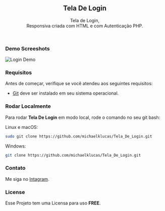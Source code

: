 <div align="center">
  
  <h2 align="center">Tela De Login</h2>

 Tela de Login, <br />Responsiva criada com HTML e com Autenticação PHP.

  <!--<a href="https://codewithsadee.github.io/dprod/"><strong>➥ Live Demo</strong></a>-->

</div>

<br />

### Demo Screeshots

![Login Demo](./readme-images/desktop.png "Desktop Demo")

### Requisitos

Antes de começar, verifique se você atendeu aos seguintes requisitos:

* [Git](https://git-scm.com/downloads "Download Git") deve ser instalado em seu sistema operacional.

### Rodar Localmente

Para rodar **Tela De Login** em modo local, rode o comando no seu git bash:

Linux e macOS:

```bash
sudo git clone https://github.com/michaelklucas/Tela_De_Login.git
```

Windows:

```bash
git clone https://github.com/michaelklucas/Tela_De_Login.git
```

### Contato


Me siga no [Intagram](https://www.instagram.com/michael_klucas).

### License

Esse Projeto tem uma Licensa para uso **FREE**.
